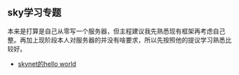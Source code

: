 ## sky学习专题 ##

本来是打算是自己从零写一个服务器，但主程建议我先熟悉现有框架再考虑自己整。再加上现阶段本人对服务器的并没有啥要求，所以先按照他的提议学习熟悉比较好。

* [skynet的hello world](/blog/编程相关/skynet/skynet的helloworld.html)